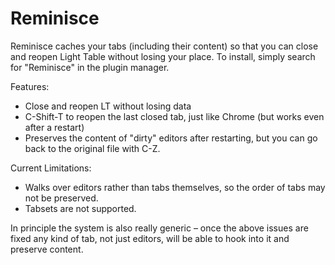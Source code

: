 Reminisce
=========

Reminisce caches your tabs (including their content) so that you can close and reopen Light Table without losing your place. To install, simply search for "Reminisce" in the plugin manager.

Features:
 * Close and reopen LT without losing data
 * C-Shift-T to reopen the last closed tab, just like Chrome (but works even after a restart)
 * Preserves the content of "dirty" editors after restarting, but you can go back to the original file with C-Z.
 
Current Limitations:
 * Walks over editors rather than tabs themselves, so the order of tabs may not be preserved.
 * Tabsets are not supported.

In principle the system is also really generic – once the above issues are fixed any kind of tab, not just editors, will be able to hook into it and preserve content.
